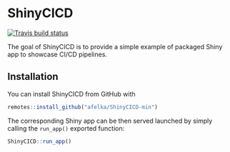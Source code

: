 
# ShinyCICD

<!-- badges: start -->
[![Travis build status](https://travis-ci.com/afelka/ShinyCICD-min.svg?branch=master)](https://travis-ci.com/afelka/ShinyCICD-min)
<!-- badges: end -->

The goal of ShinyCICD is to provide a simple example of packaged Shiny app to showcase CI/CD pipelines.

## Installation

You can install ShinyCICD from GitHub with

``` r
remotes::install_github("afelka/ShinyCICD-min")
```

The corresponding Shiny app can be then served launched by simply calling the `run_app()` exported function:

``` r
ShinyCICD::run_app()
```

